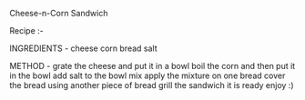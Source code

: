 Cheese-n-Corn Sandwich 

Recipe :-

INGREDIENTS -
cheese
corn
bread
salt

METHOD - 
grate the cheese and put it in a bowl
boil the corn and then put it in the bowl
add salt to the bowl
mix
apply the mixture on one bread
cover the bread using another piece of bread
grill the sandwich
it is ready
enjoy
:)
